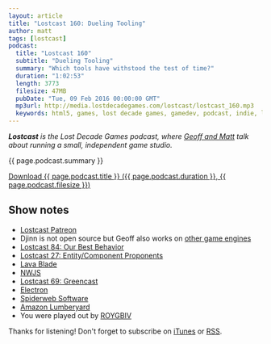 ```yaml
---
layout: article
title: "Lostcast 160: Dueling Tooling"
author: matt
tags: [lostcast]
podcast:
  title: "Lostcast 160"
  subtitle: "Dueling Tooling"
  summary: "Which tools have withstood the test of time?"
  duration: "1:02:53"
  length: 3773
  filesize: 47MB
  pubDate: "Tue, 09 Feb 2016 00:00:00 GMT"
  mp3url: http://media.lostdecadegames.com/lostcast/lostcast_160.mp3
  keywords: html5, games, lost decade games, gamedev, podcast, indie, lostcast
---
```

_**Lostcast** is the Lost Decade Games podcast, where [Geoff and Matt](/about/) talk about running a small, independent game studio._

{{ page.podcast.summary }}

<a class="download-podcast" href="{{ page.podcast.mp3url }}">
	Download {{ page.podcast.title }} ({{ page.podcast.duration }}, {{ page.podcast.filesize }})
</a>

## Show notes

* [Lostcast Patreon](https://www.patreon.com/lostdecadegames?ty=h)
* Djinn is not open source but Geoff also works on [other game engines](https://github.com/geoffb/ahi)
* [Lostcast 84: Our Best Behavior](http://www.lostdecadegames.com/lostcast-84/)
* [Lostcast 27: Entity/Component Proponents](http://www.lostdecadegames.com/lostcast-27/)
* [Lava Blade](http://www.lavablade.com/)
* [NWJS](https://github.com/nwjs)
* [Lostcast 69: Greencast](http://www.lostdecadegames.com/lostcast-69/)
* [Electron](https://github.com/atom/electron)
* [Spiderweb Software](http://www.spiderwebsoftware.com/)
* [Amazon Lumberyard](https://aws.amazon.com/lumberyard/)
* You were played out by [ROYGBIV](https://loudr.fm/release/arcade-attack/5nptb)

Thanks for listening! Don't forget to subscribe on [iTunes](http://itunes.apple.com/us/podcast/lostcast/id481950724) or [RSS](/lostcast.xml).
